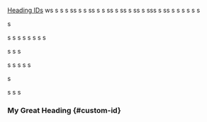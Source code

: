 [Heading IDs](#custom-id)
ws
s
s
s
ss
s
s
ss
s
s
ss
s
ss
s
ss
s
sss
s
ss
s
s
s
s
s
s

s

s
s
s
s
s
s
s
s

s
s
s

s
s
s
s
s

s




s
s
s
### My Great Heading {#custom-id}
